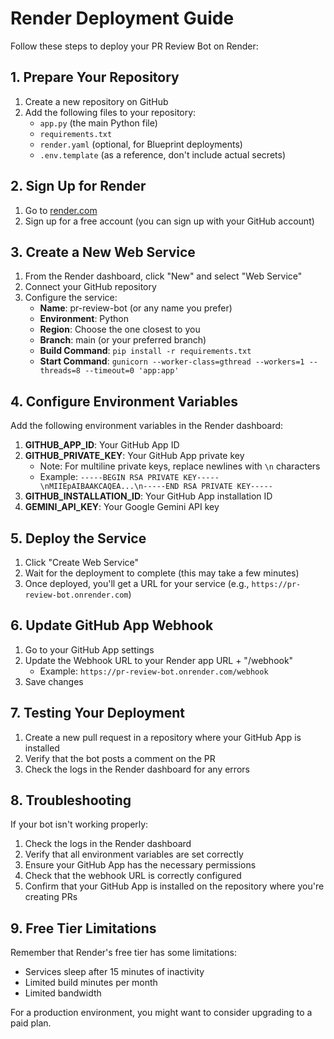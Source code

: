 # Render Deployment Guide

Follow these steps to deploy your PR Review Bot on Render:

## 1. Prepare Your Repository

1. Create a new repository on GitHub
2. Add the following files to your repository:
   - `app.py` (the main Python file)
   - `requirements.txt`
   - `render.yaml` (optional, for Blueprint deployments)
   - `.env.template` (as a reference, don't include actual secrets)

## 2. Sign Up for Render

1. Go to [render.com](https://render.com/)
2. Sign up for a free account (you can sign up with your GitHub account)

## 3. Create a New Web Service

1. From the Render dashboard, click "New" and select "Web Service"
2. Connect your GitHub repository
3. Configure the service:
   - **Name**: pr-review-bot (or any name you prefer)
   - **Environment**: Python
   - **Region**: Choose the one closest to you
   - **Branch**: main (or your preferred branch)
   - **Build Command**: `pip install -r requirements.txt`
   - **Start Command**: `gunicorn --worker-class=gthread --workers=1 --threads=8 --timeout=0 'app:app'`

## 4. Configure Environment Variables

Add the following environment variables in the Render dashboard:

1. **GITHUB_APP_ID**: Your GitHub App ID
2. **GITHUB_PRIVATE_KEY**: Your GitHub App private key
   - Note: For multiline private keys, replace newlines with `\n` characters
   - Example: `-----BEGIN RSA PRIVATE KEY-----\nMIIEpAIBAAKCAQEA...\n-----END RSA PRIVATE KEY-----`
3. **GITHUB_INSTALLATION_ID**: Your GitHub App installation ID
4. **GEMINI_API_KEY**: Your Google Gemini API key

## 5. Deploy the Service

1. Click "Create Web Service"
2. Wait for the deployment to complete (this may take a few minutes)
3. Once deployed, you'll get a URL for your service (e.g., `https://pr-review-bot.onrender.com`)

## 6. Update GitHub App Webhook

1. Go to your GitHub App settings
2. Update the Webhook URL to your Render app URL + "/webhook"
   - Example: `https://pr-review-bot.onrender.com/webhook`
3. Save changes

## 7. Testing Your Deployment

1. Create a new pull request in a repository where your GitHub App is installed
2. Verify that the bot posts a comment on the PR
3. Check the logs in the Render dashboard for any errors

## 8. Troubleshooting

If your bot isn't working properly:

1. Check the logs in the Render dashboard
2. Verify that all environment variables are set correctly
3. Ensure your GitHub App has the necessary permissions
4. Check that the webhook URL is correctly configured
5. Confirm that your GitHub App is installed on the repository where you're creating PRs

## 9. Free Tier Limitations

Remember that Render's free tier has some limitations:

- Services sleep after 15 minutes of inactivity
- Limited build minutes per month
- Limited bandwidth

For a production environment, you might want to consider upgrading to a paid plan.

